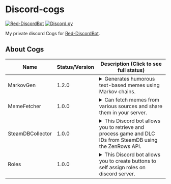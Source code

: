 # Discord-cogs
[![Red-DiscordBot](https://img.shields.io/badge/Red--DiscordBot-V3-red.svg)](https://github.com/Cog-Creators/Red-DiscordBot)
[![Discord.py](https://img.shields.io/badge/Discord.py-rewrite-blue.svg)](https://github.com/Rapptz/discord.py/tree/rewrite)

My private discord Cogs for [Red-DiscordBot](https://github.com/Cog-Creators/Red-DiscordBot/tree/V3/develop).

## About Cogs
| Name            | Status/Version   | Description (Click to see full status)                                                                                                                                                                                                                                                                                                                                                        
|-----------------|------------------|------------------------------------------------------------------------------------------------------------------------------------------------------------------------------------------------------------------------------------------------
| MarkovGen       | 1.2.0            | <details><summary>Generates humorous text-based memes using Markov chains.</summary>It can create memes in various styles, including demotivational posters, Paulo Coelho quotes, Gru from "Despicable Me," and comic-style captions.</details>
| MemeFetcher     | 1.0.0            | <details><summary>Can fetch memes from various sources and share them in your server.</summary>You can customize the meme type or leave it to choose a random one.</details>
| SteamDBCollector| 1.0.0            | <details><summary>This Discord bot allows you to retrieve and process game and DLC IDs from SteamDB using the ZenRows API.</summary>You can provide a list of game IDs, and the bot will fetch information about those games.</details>
| Roles| 1.0.0            | <details><summary>This Discord bot allows you to create buttons to self assign roles on discord server.</summary>Use !roles to create message with buttons.</details>
